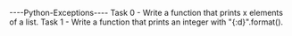 ----Python-Exceptions----
Task 0 - Write a function that prints x elements of a list.
Task 1 - Write a function that prints an integer with "{:d}".format().
